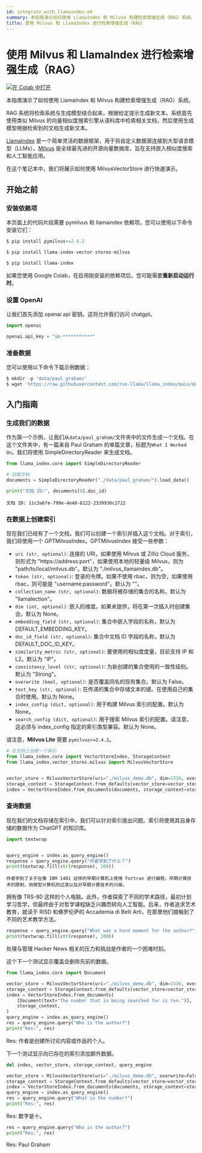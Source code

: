 ```yaml
---
id: integrate_with_llamaindex.md
summary: 本指南演示如何使用 LlamaIndex 和 Milvus 构建检索增强生成（RAG）系统。
title: 使用 Milvus 和 LlamaIndex 进行检索增强生成（RAG）
---
```


# 使用 Milvus 和 LlamaIndex 进行检索增强生成（RAG）

<a href="https://colab.research.google.com/github/milvus-io/bootcamp/blob/master/bootcamp/tutorials/integration/rag_with_milvus_and_llamaindex.ipynb" target="_parent"><img src="https://colab.research.google.com/assets/colab-badge.svg" alt="在 Colab 中打开"/></a>

本指南演示了如何使用 LlamaIndex 和 Milvus 构建检索增强生成（RAG）系统。

RAG 系统将检索系统与生成模型结合起来，根据给定提示生成新文本。系统首先使用类似 Milvus 的向量相似度搜索引擎从语料库中检索相关文档，然后使用生成模型根据检索到的文档生成新文本。

[LlamaIndex](https://www.llamaindex.ai/) 是一个简单灵活的数据框架，用于将自定义数据源连接到大型语言模型（LLMs）。[Milvus](https://milvus.io/) 是全球最先进的开源向量数据库，旨在支持嵌入相似度搜索和人工智能应用。

在这个笔记本中，我们将展示如何使用 MilvusVectorStore 进行快速演示。

## 开始之前

### 安装依赖项
本页面上的代码片段需要 pymilvus 和 llamaindex 依赖项。您可以使用以下命令安装它们：

```python
$ pip install pymilvus>=2.4.2
```

```python
$ pip install llama-index-vector-stores-milvus
```

```python
$ pip install llama-index
```

<div class="alert note">

如果您使用 Google Colab，在启用刚安装的依赖项后，您可能需要**重新启动运行时**。

</div>

### 设置 OpenAI

让我们首先添加 openai api 密钥。这将允许我们访问 chatgpt。

```python
import openai

openai.api_key = "sk-***********"
```

### 准备数据

您可以使用以下命令下载示例数据：

```python
$ mkdir -p 'data/paul_graham/'
$ wget 'https://raw.githubusercontent.com/run-llama/llama_index/main/docs/docs/examples/data/paul_graham/paul_graham_essay.txt' -O 'data/paul_graham/paul_graham_essay.txt'
```

## 入门指南

### 生成我们的数据
作为第一个示例，让我们从`data/paul_graham/`文件夹中的文件生成一个文档。在这个文件夹中，有一篇来自 Paul Graham 的单篇文章，标题为`What I Worked On`。我们将使用 SimpleDirectoryReader 来生成文档。

```python
from llama_index.core import SimpleDirectoryReader

# 加载文档
documents = SimpleDirectoryReader("./data/paul_graham/").load_data()

print("文档 ID:", documents[0].doc_id)
```

    文档 ID: 11c3a6fe-799e-4e40-8122-2339936c2722

### 在数据上创建索引
现在我们已经有了一个文档，我们可以创建一个索引并插入这个文档。对于索引，我们将使用一个 GPTMilvusIndex。GPTMilvusIndex 接受一些参数：

- `uri (str, optional)`: 连接的 URI，如果使用 Milvus 或 Zilliz Cloud 服务，则形式为 "https://address:port"，如果使用本地的轻量级 Milvus，则为 "path/to/local/milvus.db"。默认为 "./milvus_llamaindex.db"。
- `token (str, optional)`: 登录的令牌。如果不使用 rbac，则为空，如果使用 rbac，则可能是 "username:password"。默认为 ""。
- `collection_name (str, optional)`: 数据将被存储的集合的名称。默认为 "llamalection"。
- `dim (int, optional)`: 嵌入的维度。如果未提供，将在第一次插入时创建集合。默认为 None。
- `embedding_field (str, optional)`: 集合中嵌入字段的名称，默认为 DEFAULT_EMBEDDING_KEY。
- `doc_id_field (str, optional)`: 集合中文档 ID 字段的名称，默认为 DEFAULT_DOC_ID_KEY。
- `similarity_metric (str, optional)`: 要使用的相似度度量，目前支持 IP 和 L2。默认为 "IP"。
- `consistency_level (str, optional)`: 为新创建的集合使用的一致性级别。默认为 "Strong"。
- `overwrite (bool, optional)`: 是否覆盖同名的现有集合。默认为 False。
- `text_key (str, optional)`: 在传递的集合中存储文本的键。在使用自己的集合时使用。默认为 None。
- `index_config (dict, optional)`: 用于构建 Milvus 索引的配置。默认为 None。
- `search_config (dict, optional)`: 用于搜索 Milvus 索引的配置。请注意，这必须与 index_config 指定的索引类型兼容。默认为 None。

<div class="alert note">

请注意，**Milvus Lite** 需要 `pymilvus>=2.4.2`。

</div>


```python
# 在文档上创建一个索引
from llama_index.core import VectorStoreIndex, StorageContext
from llama_index.vector_stores.milvus import MilvusVectorStore


vector_store = MilvusVectorStore(uri="./milvus_demo.db", dim=1536, overwrite=True)
storage_context = StorageContext.from_defaults(vector_store=vector_store)
index = VectorStoreIndex.from_documents(documents, storage_context=storage_context)
```

### 查询数据
现在我们的文档存储在索引中，我们可以针对索引提出问题。索引将使用其自身存储的数据作为 ChatGPT 的知识库。

```python
import textwrap


query_engine = index.as_query_engine()
response = query_engine.query("作者学到了什么？")
print(textwrap.fill(str(response), 100))
```

    作者学到了关于在像 IBM 1401 这样的早期计算机上使用 Fortran 进行编程，早期计算技术的限制，向微型计算机的过渡以及对早期计算技术的兴奋。
拥有像 TRS-80 这样的个人电脑。此外，作者探索了不同的学术路径，最初计划学习哲学，但最终由于对哲学课程缺乏兴趣而转向人工智能。后来，作者追求艺术教育，就读于 RISD 和佛罗伦萨的 Accademia di Belli Arti，在那里他们接触到了不同的艺术教学方法。

```python
response = query_engine.query("What was a hard moment for the author?")
print(textwrap.fill(str(response), 100))
```

处理与管理 Hacker News 相关的压力和挑战是作者的一个困难时刻。

这个下一个测试显示覆盖会删除先前的数据。

```python
from llama_index.core import Document

vector_store = MilvusVectorStore(uri="./milvus_demo.db", dim=1536, overwrite=True)
storage_context = StorageContext.from_defaults(vector_store=vector_store)
index = VectorStoreIndex.from_documents(
    [Document(text="The number that is being searched for is ten.")],
    storage_context,
)
query_engine = index.as_query_engine()
res = query_engine.query("Who is the author?")
print("Res:", res)
```

Res: 作者是创建所讨论内容或作品的个人。

下一个测试显示向已存在的索引添加额外数据。

```python
del index, vector_store, storage_context, query_engine

vector_store = MilvusVectorStore(uri="./milvus_demo.db", overwrite=False)
storage_context = StorageContext.from_defaults(vector_store=vector_store)
index = VectorStoreIndex.from_documents(documents, storage_context=storage_context)
query_engine = index.as_query_engine()
res = query_engine.query("What is the number?")
print("Res:", res)
```

Res: 数字是十。

```python
res = query_engine.query("Who is the author?")
print("Res:", res)
```

Res: Paul Graham